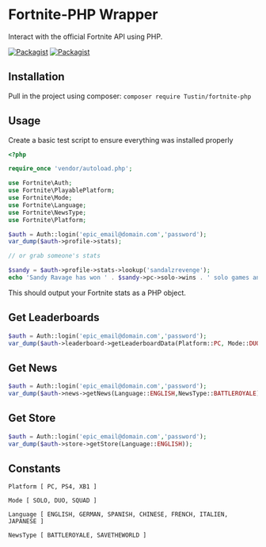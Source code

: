 # Fortnite-PHP Wrapper
Interact with the official Fortnite API using PHP.

[![Packagist](https://img.shields.io/packagist/l/doctrine/orm.svg)]()
[![Packagist](https://img.shields.io/packagist/v/Tustin/fortnite-php.svg)]()

## Installation
Pull in the project using composer:
`composer require Tustin/fortnite-php`

## Usage
Create a basic test script to ensure everything was installed properly
```php
<?php

require_once 'vendor/autoload.php';

use Fortnite\Auth;
use Fortnite\PlayablePlatform;
use Fortnite\Mode;
use Fortnite\Language;
use Fortnite\NewsType;
use Fortnite\Platform;

$auth = Auth::login('epic_email@domain.com','password');
var_dump($auth->profile->stats);

// or grab someone's stats

$sandy = $auth->profile->stats->lookup('sandalzrevenge');
echo 'Sandy Ravage has won ' . $sandy->pc->solo->wins . ' solo games and ' . $sandy->pc->squad->wins . ' squad games!';
```

This should output your Fortnite stats as a PHP object.

## Get Leaderboards
```php
$auth = Auth::login('epic_email@domain.com','password');
var_dump($auth->leaderboard->getLeaderboardData(Platform::PC, Mode::DUO)); 

```

## Get News 
```php
$auth = Auth::login('epic_email@domain.com','password');
var_dump($auth->news->getNews(Language::ENGLISH,NewsType::BATTLEROYALE)); 
```



## Get Store
```php
$auth = Auth::login('epic_email@domain.com','password');
var_dump($auth->store->getStore(Language::ENGLISH)); 
```

## Constants
```
Platform [ PC, PS4, XB1 ]

Mode [ SOLO, DUO, SQUAD ]

Language [ ENGLISH, GERMAN, SPANISH, CHINESE, FRENCH, ITALIEN, JAPANESE ]

NewsType [ BATTLEROYALE, SAVETHEWORLD ]
```
